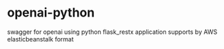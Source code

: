 # openai-python
swagger for openai using python flask_restx
application supports by AWS elasticbeanstalk format
